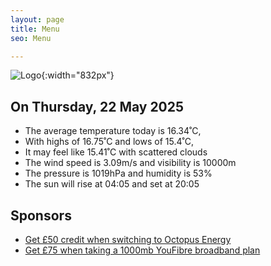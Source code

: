 ```yaml
---
layout: page
title: Menu
seo: Menu

---
```


![Logo](/images/logo.jpg){:width="832px"}

<!-- weather_marker starts -->
## On Thursday, 22 May 2025

- The average temperature today is 16.34˚C,
- With highs of 16.75˚C and lows of 15.4˚C,
- It may feel like 15.41˚C with scattered clouds
- The wind speed is 3.09m/s and visibility is 10000m
- The pressure is 1019hPa and humidity is 53%
- The sun will rise at 04:05 and set at 20:05

<!-- weather_marker ends -->

## Sponsors

- [Get £50 credit when switching to Octopus Energy](https://bit.ly/3oD1nnS)
- [Get £75 when taking a 1000mb YouFibre broadband plan](https://aklam.io/91zWhU?)
